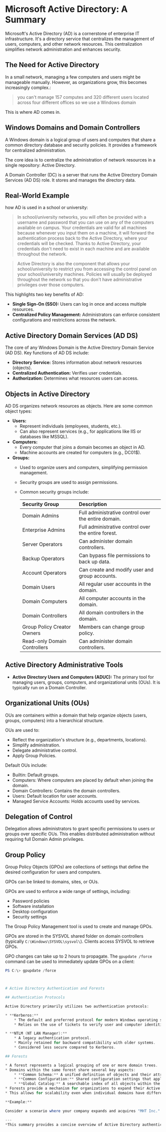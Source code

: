 # Microsoft Active Directory: A Summary

Microsoft's Active Directory (AD) is a cornerstone of enterprise IT infrastructure. It's a directory service that centralizes the management of users, computers, and other network resources. This centralization simplifies network administration and enhances security.

## The Need for Active Directory

In a small network, managing a few computers and users might be manageable manually. However, as organizations grow, this becomes increasingly complex.:

> you can't manage 157 computes and 320 different users located across four different offices so we use a Windows domain

This is where AD comes in.

## Windows Domains and Domain Controllers

A Windows domain is a logical group of users and computers that share a common directory database and security policies. It provides a framework for centralized administration.

The core idea is to centralize the administration of network resources in a single repository: Active Directory.

A Domain Controller (DC) is a server that runs the Active Directory Domain Services (AD DS) role. It stores and manages the directory data.

## Real-World Example

how AD is used in a school or university:

> In school/university networks, you will often be provided with a username and password that you can use on any of the computers available on campus. Your credentials are valid for all machines because whenever you input them on a machine, it will forward the authentication process back to the Active Directory, where your credentials will be checked. Thanks to Active Directory, your credentials don't need to exist in each machine and are available throughout the network.

> Active Directory is also the component that allows your school/university to restrict you from accessing the control panel on your school/university machines. Policies will usually be deployed throughout the network so that you don't have administrative privileges over those computers.

This highlights two key benefits of AD:

* **Single Sign-On (SSO):** Users can log in once and access multiple resources.
* **Centralized Policy Management:** Administrators can enforce consistent configurations and restrictions across the network.

## Active Directory Domain Services (AD DS)

The core of any Windows Domain is the Active Directory Domain Service (AD DS). Key functions of AD DS include:

* **Directory Service:** Stores information about network resources (objects).
* **Centralized Authentication:** Verifies user credentials.
* **Authorization:** Determines what resources users can access.

## Objects in Active Directory

AD DS organizes network resources as objects. Here are some common object types:

* **Users:**
    * Represent individuals (employees, students, etc.).
    * Can also represent services (e.g., for applications like IIS or databases like MSSQL).
* **Computers:**
    * Every computer that joins a domain becomes an object in AD.
    * Machine accounts are created for computers (e.g., DC01$).
* **Groups:**
    * Used to organize users and computers, simplifying permission management.
    * Security groups are used to assign permissions.
    * Common security groups include:

        | Security Group              | Description                                                 |
        | :-------------------------- | :---------------------------------------------------------- |
        | Domain Admins               | Full administrative control over the entire domain.         |
        | Enterprise Admins           | Full administrative control over the entire forest.         |
        | Server Operators            | Can administer domain controllers.                          |
        | Backup Operators            | Can bypass file permissions to back up data.                |
        | Account Operators           | Can create and modify user and group accounts.              |
        | Domain Users                | All regular user accounts in the domain.                    |
        | Domain Computers            | All computer accounts in the domain.                        |
        | Domain Controllers          | All domain controllers in the domain.                       |
        | Group Policy Creator Owners | Members can change group policy.                            |
        | Read-only Domain Controllers | Can administer domain controllers.                          |

## Active Directory Administrative Tools

* **Active Directory Users and Computers (ADUC):** The primary tool for managing users, groups, computers, and organizational units (OUs). It is typically run on a Domain Controller.

## Organizational Units (OUs)

OUs are containers within a domain that help organize objects (users, groups, computers) into a hierarchical structure.

OUs are used to:

* Reflect the organization's structure (e.g., departments, locations).
* Simplify administration.
* Delegate administrative control.
* Apply Group Policies.

Default OUs include:

* Builtin: Default groups.
* Computers: Where computers are placed by default when joining the domain.
* Domain Controllers: Contains the domain controllers.
* Users: Default location for user accounts.
* Managed Service Accounts: Holds accounts used by services.

## Delegation of Control

Delegation allows administrators to grant specific permissions to users or groups over specific OUs. This enables distributed administration without requiring full Domain Admin privileges.

## Group Policy

Group Policy Objects (GPOs) are collections of settings that define the desired configuration for users and computers.

GPOs can be linked to domains, sites, or OUs.

GPOs are used to enforce a wide range of settings, including:

* Password policies
* Software installation
* Desktop configuration
* Security settings

The Group Policy Management tool is used to create and manage GPOs.

GPOs are stored in the SYSVOL shared folder on domain controllers (typically `C:\Windows\SYSVOL\sysvol\`). Clients access SYSVOL to retrieve GPOs.

GPO changes can take up to 2 hours to propagate. The `gpupdate /force` command can be used to immediately update GPOs on a client:

```powershell
PS C:\> gpupdate /force



# Active Directory Authentication and Forests

## Authentication Protocols

Active Directory primarily utilizes two authentication protocols:

* **Kerberos:**
    * The default and preferred protocol for modern Windows operating systems.
    * Relies on the use of tickets to verify user and computer identities.

* **NTLM (NT LAN Manager):**
    * A legacy authentication protocol.
    * Mainly retained for backward compatibility with older systems.
    * Considered less secure compared to Kerberos.

## Forests

* A forest represents a logical grouping of one or more domain trees.
* Domains within the same forest share several key aspects:
    * **Common Schema:** A unified definition of objects and their attributes across the forest.
    * **Common Configuration:** Shared configuration settings that apply forest-wide.
    * **Global Catalog:** A searchable index of all objects within the forest, facilitating efficient lookups.
* Forests provide a mechanism for organizations to expand their Active Directory infrastructure across multiple distinct domains.
* This allows for scalability even when individual domains have different naming conventions or are managed independently.

**Example:**

Consider a scenario where your company expands and acquires "MHT Inc." Post-merger, each company might retain its existing domain structure and IT department. To integrate these separate domain trees with potentially different naming schemes into a unified network, you would establish an Active Directory **forest**. This allows resources and users across both former companies to interact within a single, trust-based environment.

---
*This summary provides a concise overview of Active Directory authentication protocols and the concept of forests.*
